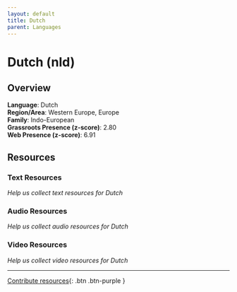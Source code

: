```yaml
---
layout: default
title: Dutch
parent: Languages
---
```


# Dutch (nld)

## Overview

**Language**: Dutch  
**Region/Area**: Western Europe, Europe  
**Family**: Indo-European  
**Grassroots Presence (z-score)**: 2.80  
**Web Presence (z-score)**: 6.91  

## Resources

### Text Resources
*Help us collect text resources for Dutch*

### Audio Resources
*Help us collect audio resources for Dutch*

### Video Resources
*Help us collect video resources for Dutch*

---

[Contribute resources](https://forms.office.com/e/1SfLJx3u1r){: .btn .btn-purple }
